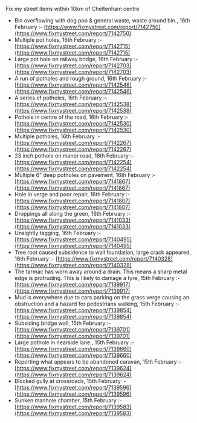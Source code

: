 Fix my street items within 10km of Cheltenham centre

<!-- fix_marker starts -->

- Bin overflowing with dog poo & general waste, waste around bin., 16th February :- [https://www.fixmystreet.com/report/7142750](https://www.fixmystreet.com/report/7142750)
- Multiple pot holes, 16th February :- [https://www.fixmystreet.com/report/7142715](https://www.fixmystreet.com/report/7142715)
- Large pot hole on railway bridge, 16th February :- [https://www.fixmystreet.com/report/7142703](https://www.fixmystreet.com/report/7142703)
- A run of potholes and rough ground, 16th February :- [https://www.fixmystreet.com/report/7142546](https://www.fixmystreet.com/report/7142546)
- A series of potholes, 16th February :- [https://www.fixmystreet.com/report/7142538](https://www.fixmystreet.com/report/7142538)
- Pothole in centre of the road, 16th February :- [https://www.fixmystreet.com/report/7142530](https://www.fixmystreet.com/report/7142530)
- Multiple potholes, 16th February :- [https://www.fixmystreet.com/report/7142267](https://www.fixmystreet.com/report/7142267)
- 23 inch pothole on manor road, 16th February :- [https://www.fixmystreet.com/report/7142254](https://www.fixmystreet.com/report/7142254)
- Multiple 6” deep potholes on pavement, 16th February :- [https://www.fixmystreet.com/report/7141867](https://www.fixmystreet.com/report/7141867)
- Hole in verge and poor repair, 16th February :- [https://www.fixmystreet.com/report/7141807](https://www.fixmystreet.com/report/7141807)
- Droppings all along the green, 16th February :- [https://www.fixmystreet.com/report/7141033](https://www.fixmystreet.com/report/7141033)
- Unsightly tagging, 16th February :- [https://www.fixmystreet.com/report/7140495](https://www.fixmystreet.com/report/7140495)
- Tree root caused subsidence to wall foundation, large crack appeared, 16th February :- [https://www.fixmystreet.com/report/7140328](https://www.fixmystreet.com/report/7140328)
- The tarmac has worn away around a drain. This means a sharp metal edge is protruding. This is likely to damage a tyre, 15th February :- [https://www.fixmystreet.com/report/7139917](https://www.fixmystreet.com/report/7139917)
- Mud is everywhere due to cars parking on the grass verge causing an obstruction and a hazard for pedestrians walking, 15th February :- [https://www.fixmystreet.com/report/7139854](https://www.fixmystreet.com/report/7139854)
- Subsiding bridge wall, 15th February :- [https://www.fixmystreet.com/report/7139701](https://www.fixmystreet.com/report/7139701)
- Large pothole in nearside lane., 15th February :- [https://www.fixmystreet.com/report/7139660](https://www.fixmystreet.com/report/7139660)
- Reporting what appears to be abandoned caravan, 15th February :- [https://www.fixmystreet.com/report/7139624](https://www.fixmystreet.com/report/7139624)
- Blocked gully at crossroads, 15th February :- [https://www.fixmystreet.com/report/7139596](https://www.fixmystreet.com/report/7139596)
- Sunken manhole chamber, 15th February :- [https://www.fixmystreet.com/report/7139583](https://www.fixmystreet.com/report/7139583)

<!-- fix_marker ends -->